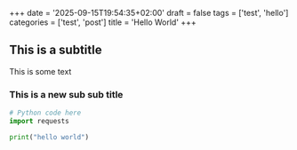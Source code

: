 +++
date = '2025-09-15T19:54:35+02:00'
draft = false
tags = ['test', 'hello']
categories = ['test', 'post']
title = 'Hello World'
+++

## This is a subtitle

This is some text

### This is a new sub sub title

```python
# Python code here
import requests

print("hello world")

```
